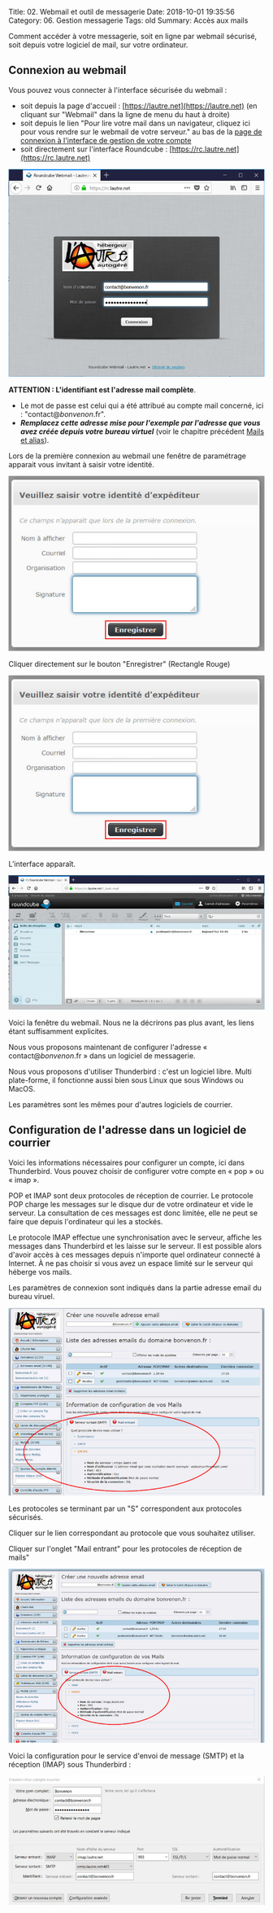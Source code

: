 Title: 02. Webmail et outil de messagerie 
Date: 2018-10-01 19:35:56
Category: 06. Gestion messagerie
Tags: old
Summary: Accès aux mails

Comment accéder à votre messagerie, soit en ligne par webmail sécurisé, soit depuis votre logiciel de mail, sur votre ordinateur.  

## Connexion au webmail

Vous pouvez vous connecter à l'interface sécurisée du webmail :

- soit depuis la page d'accueil : [https://lautre.net](https://lautre.net) (en cliquant sur "Webmail" dans la ligne de menu du haut à droite)
- soit depuis le lien "Pour lire votre mail dans un navigateur, cliquez ici pour vous rendre sur le webmail de votre serveur." au bas de la [page de connexion à l'interface de gestion de votre compte](https://admin.lautre.net)
- soit directement sur l'interface Roundcube : [https://rc.lautre.net](https://rc.lautre.net)

![](../img/mail_web1.jpg)

**ATTENTION : L'identifiant est l'adresse mail complète**.

  - Le mot de passe est celui qui a été attribué au compte mail concerné, ici : "contact@*bonvenon*.fr".
  - **_Remplacez cette adresse mise pour l'exemple par l'adresse que vous avez créée depuis votre bureau virtuel_** (voir le chapitre précédent [Mails et alias](http://aide.lautre.net/01-mails-et-alias.html)).

Lors de la première connexion au webmail une fenêtre de paramétrage apparait vous invitant à saisir votre identité.

![](../img/mail_web11.jpg)

Cliquer directement sur le bouton "Enregistrer" (Rectangle Rouge)

![](../img/mail_web11.jpg)

L’interface apparaît.

![](../img/mail_web2.jpg)

Voici la fenêtre du webmail. Nous ne la décrirons pas plus avant, les liens étant suffisamment explicites.

Nous vous proposons maintenant de configurer l'adresse « contact@*bonvenon*.fr » dans un logiciel de messagerie.

Nous vous proposons d'utiliser Thunderbird : c'est un logiciel libre. Multi plate-forme, il fonctionne aussi bien sous Linux que sous Windows ou MacOS.

Les paramètres sont les mêmes pour d'autres logiciels de courrier.

## Configuration de l'adresse dans un logiciel de courrier

Voici les informations nécessaires pour configurer un compte, ici dans Thunderbird.
Vous pouvez choisir de configurer votre compte en « pop » ou « imap ».

POP et IMAP sont deux protocoles de réception de courrier. Le protocole POP charge les messages sur le disque dur de votre ordinateur et vide le serveur. La consultation de ces messages est donc limitée, elle ne peut se faire que depuis l'ordinateur qui les a stockés.

Le protocole IMAP effectue une synchronisation avec le serveur, affiche les messages dans Thunderbird et les laisse sur le serveur. Il est possible alors d'avoir accès à ces messages depuis n'importe quel ordinateur connecté à Internet. À ne pas choisir si vous avez un espace limité sur le serveur qui héberge vos mails.

Les paramètres de connexion sont indiqués dans la partie adresse email du bureau viruel.

![](../img/mail_web3.jpg)

 Les protocoles se terminant par un "S" correspondent aux protocoles sécurisés.
 
 Cliquer sur le lien correspondant au protocole que vous souhaitez utiliser.
 
 Cliquer sur l'onglet "Mail entrant" pour les protocoles de réception de mails"
 
 ![](../img/mail_web4.jpg)
 
Voici la configuration pour le service d'envoi de message (SMTP) et la réception (IMAP) sous Thunderbird :

 ![](../img/mail_web5.jpg)
 